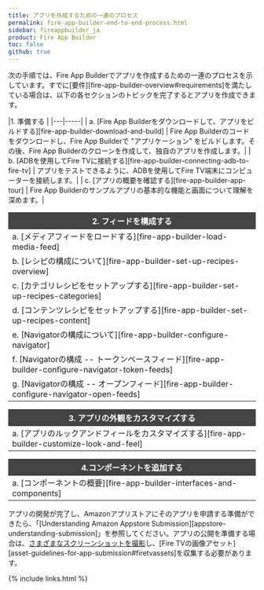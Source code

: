 ```yaml
---
title: アプリを作成するための一連のプロセス
permalink: fire-app-builder-end-to-end-process.html
sidebar: fireappbuilder_ja
product: Fire App Builder
toc: false
github: true
---
```


<style>
th {
background-color: #444;
color: white;
font-weight: bold;
}
</style>


次の手順では、Fire App Builderでアプリを作成するための一連のプロセスを示しています。すでに[要件][fire-app-builder-overview#requirements]を満たしている場合は、以下の各セクションのトピックを完了するとアプリを作成できます。

|1. 準備する |
|---|-----|
| a. [Fire App Builderをダウンロードして、アプリをビルドする][fire-app-builder-download-and-build] | Fire App Builderのコードをダウンロードし、Fire App Builderで "アプリケーション" をビルドします。その後、Fire App Builderのクローンを作成して、独自のアプリを作成します。|
| b. [ADBを使用してFire TVに接続する][fire-app-builder-connecting-adb-to-fire-tv] | アプリをテストできるように、ADBを使用してFire TV端末にコンピューターを接続します。|
| c. [アプリの概要を確認する][fire-app-builder-app-tour] | Fire App Builderのサンプルアプリの基本的な機能と画面について理解を深めます。|

| 2. フィードを構成する |
|---|
| a. [メディアフィードをロードする][fire-app-builder-load-media-feed] | アプリにメディアフィードをロードします。フィードには、タイトル、説明、サムネイル、メディアオブジェクトなど、すべてのメディアアセットが含まれます。|
| b. [レシピの構成について][fire-app-builder-set-up-recipes-overview] | Fire App Builderに含まれているレシピと、構成の要件について説明します。|
| c. [カテゴリレシピをセットアップする][fire-app-builder-set-up-recipes-categories] | Fire App Builderでフィードのカテゴリを読み取る方法を構成します。カテゴリにより、コンテンツがさまざまなグループに分類されます。|
| d. [コンテンツレシピをセットアップする][fire-app-builder-set-up-recipes-content] | Fire App Builderでフィードのコンテンツを読み取る方法を構成します。コンテンツとは、タイトル、説明、ビデオのURLなど、フィードのすべての要素のことです。|
| e. [Navigatorの構成について][fire-app-builder-configure-navigator] | Navigatorファイルの役割と、構成が必要な項目について説明します。|
| f. [Navigatorの構成 -- トークンベースフィード][fire-app-builder-configure-navigator-token-feeds] | カテゴリレシピとコンテンツレシピをアプリのUIの画面に関連付けます。アクセスするためにトークンが必要なフィードの場合は、この手順に従います。|
| g. [Navigatorの構成 -- オープンフィード][fire-app-builder-configure-navigator-open-feeds] | カテゴリレシピとコンテンツレシピをアプリのUIの画面に関連付けます。トークンなしでオープンにアクセスできるフィードの場合は、この手順に従います。|

| 3. アプリの外観をカスタマイズする |
|---|
| a. [アプリのルックアンドフィールをカスタマイズする][fire-app-builder-customize-look-and-feel] | custom.xmlファイルを使用して、アプリの外観をカスタマイズします。フォントから背景色、ホームページのレイアウト、スプラッシュ画面などまで、アプリのほぼすべての要素をカスタマイズできます。|

| 4.コンポーネントを追加する |
|---|
| a. [コンポーネントの概要][fire-app-builder-interfaces-and-components] | Fire App Builderのインターフェースを実装する、すでにコーディングされたコンポーネントをロードすることで、認証、アプリ内課金、分析、広告、またはMedia Playerを設定します。|

アプリの開発が完了し、Amazonアプリストアにそのアプリを申請する準備ができたら、「[Understanding Amazon Appstore Submission][appstore-understanding-submission]」を参照してください。アプリの公開を準備する場合は、[さまざまなスクリーンショットを撮影](/support/submitting-your-app/tech-docs/taking-screenshots)し、[Fire TVの画像アセット][asset-guidelines-for-app-submission#firetvassets]を収集する必要があります。

{% include links.html %}
